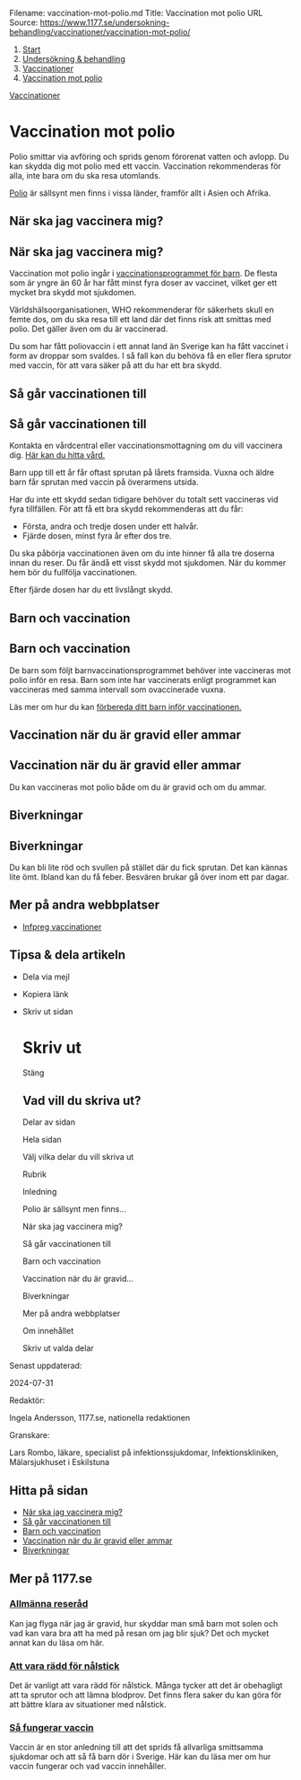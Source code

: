 Filename: vaccination-mot-polio.md
Title: Vaccination mot polio
URL Source: https://www.1177.se/undersokning-behandling/vaccinationer/vaccination-mot-polio/

1.  [Start](https://www.1177.se/)
2.  [Undersökning & behandling](https://www.1177.se/undersokning-behandling/)
3.  [Vaccinationer](https://www.1177.se/undersokning-behandling/vaccinationer/)
4.  [Vaccination mot polio](https://www.1177.se/undersokning-behandling/vaccinationer/vaccination-mot-polio/)

[Vaccinationer](https://www.1177.se/undersokning-behandling/vaccinationer/)

Vaccination mot polio
=====================

Polio smittar via avföring och sprids genom förorenat vatten och avlopp. Du kan skydda dig mot polio med ett vaccin. Vaccination rekommenderas för alla, inte bara om du ska resa utomlands.

[Polio](https://www.1177.se/sjukdomar--besvar/hjarna-och-nerver/infektioner-i-hjarna-och-nerver/polio/) är sällsynt men finns i vissa länder, framför allt i Asien och Afrika.

När ska jag vaccinera mig?
--------------------------

När ska jag vaccinera mig?
--------------------------

Vaccination mot polio ingår i [vaccinationsprogrammet för barn](https://www.1177.se/undersokning-behandling/vaccinationer/vaccinationsprogrammet-for-barn/). De flesta som är yngre än 60 år har fått minst fyra doser av vaccinet, vilket ger ett mycket bra skydd mot sjukdomen.  
  
Världshälsoorganisationen, WHO rekommenderar för säkerhets skull en femte dos, om du ska resa till ett land där det finns risk att smittas med polio. Det gäller även om du är vaccinerad.  
  
Du som har fått poliovaccin i ett annat land än Sverige kan ha fått vaccinet i form av droppar som svaldes. I så fall kan du behöva få en eller flera sprutor med vaccin, för att vara säker på att du har ett bra skydd.

Så går vaccinationen till
-------------------------

Så går vaccinationen till
-------------------------

Kontakta en vårdcentral eller vaccinationsmottagning om du vill vaccinera dig. [Här kan du hitta vård.](https://www.1177.se/lankbiblioteket/nationella-lankar/1177---lankar/hitta-vard---forinstallda-sok/hitta-vardcentral-nara-mig/)

Barn upp till ett år får oftast sprutan på lårets framsida. Vuxna och äldre barn får sprutan med vaccin på överarmens utsida.  
  
Har du inte ett skydd sedan tidigare behöver du totalt sett vaccineras vid fyra tillfällen. För att få ett bra skydd rekommenderas att du får:

*   Första, andra och tredje dosen under ett halvår.
*   Fjärde dosen, minst fyra år efter dos tre.

Du ska påbörja vaccinationen även om du inte hinner få alla tre doserna innan du reser. Du får ändå ett visst skydd mot sjukdomen. När du kommer hem bör du fullfölja vaccinationen.

Efter fjärde dosen har du ett livslångt skydd.

Barn och vaccination
--------------------

Barn och vaccination
--------------------

De barn som följt barnvaccinationsprogrammet behöver inte vaccineras mot polio inför en resa. Barn som inte har vaccinerats enligt programmet kan vaccineras med samma intervall som ovaccinerade vuxna.  
  
Läs mer om hur du kan [förbereda ditt barn inför vaccinationen.](https://www.1177.se/barn--gravid/vard-och-stod-for-barn/forbereda-barn-for-besok-i-varden/)

Vaccination när du är gravid eller ammar
----------------------------------------

Vaccination när du är gravid eller ammar
----------------------------------------

Du kan vaccineras mot polio både om du är gravid och om du ammar.

Biverkningar
------------

Biverkningar
------------

Du kan bli lite röd och svullen på stället där du fick sprutan. Det kan kännas lite ömt. Ibland kan du få feber. Besvären brukar gå över inom ett par dagar.

Mer på andra webbplatser
------------------------

*   [Infpreg vaccinationer](https://www.1177.se/lankbiblioteket/nationella-lankar/i/infpreg--kunskapscentrum-for-infektioner-under-graviditet/infpreg-vaccinationer/)

Tipsa & dela artikeln
---------------------

*   Dela via mejl
*   Kopiera länk
*   Skriv ut sidan
    
    Skriv ut
    ========
    
    Stäng
    
    Vad vill du skriva ut?
    ----------------------
    
    Delar av sidan
    
    Hela sidan
    
    Välj vilka delar du vill skriva ut
    
    Rubrik
    
    Inledning
    
    Polio är sällsynt men finns...
    
    När ska jag vaccinera mig?
    
    Så går vaccinationen till
    
    Barn och vaccination
    
    Vaccination när du är gravid...
    
    Biverkningar
    
    Mer på andra webbplatser
    
    Om innehållet
    
    Skriv ut valda delar
    

Senast uppdaterad:

2024-07-31

Redaktör:

Ingela Andersson, 1177.se, nationella redaktionen

Granskare:

Lars Rombo, läkare, specialist på infektionssjukdomar, Infektionskliniken, Mälarsjukhuset i Eskilstuna

Hitta på sidan
--------------

*   [När ska jag vaccinera mig?](https://www.1177.se/undersokning-behandling/vaccinationer/vaccination-mot-polio/#section-41344)
*   [Så går vaccinationen till](https://www.1177.se/undersokning-behandling/vaccinationer/vaccination-mot-polio/#section-41346)
*   [Barn och vaccination](https://www.1177.se/undersokning-behandling/vaccinationer/vaccination-mot-polio/#section-41350)
*   [Vaccination när du är gravid eller ammar](https://www.1177.se/undersokning-behandling/vaccinationer/vaccination-mot-polio/#section-41352)
*   [Biverkningar](https://www.1177.se/undersokning-behandling/vaccinationer/vaccination-mot-polio/#section-41354)

Mer på 1177.se
--------------

### [Allmänna reseråd](https://www.1177.se/liv--halsa/reserad-och-vaccinationer/allmanna-reserad/)

Kan jag flyga när jag är gravid, hur skyddar man små barn mot solen och vad kan vara bra att ha med på resan om jag blir sjuk? Det och mycket annat kan du läsa om här.

### [Att vara rädd för nålstick](https://www.1177.se/undersokning-behandling/undersokningar-och-provtagning/provtagning-och-matningar/att-vara-radd-for-nalstick/)

Det är vanligt att vara rädd för nålstick. Många tycker att det är obehagligt att ta sprutor och att lämna blodprov. Det finns flera saker du kan göra för att bättre klara av situationer med nålstick.

### [Så fungerar vaccin](https://www.1177.se/undersokning-behandling/vaccinationer/sa-fungerar-vaccin/)

Vaccin är en stor anledning till att det sprids få allvarliga smittsamma sjukdomar och att så få barn dör i Sverige. Här kan du läsa mer om hur vaccin fungerar och vad vaccin innehåller.
